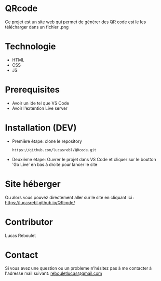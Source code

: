 # QRcode

Ce projet est un site web qui permet de générer des QR code est le les télécharger dans un fichier .png

# Technologie

  - HTML
  - CSS
  - JS

# Prerequisites

  - Avoir un ide tel que VS Code
  - Avoir l'extention Live server

# Installation (DEV)

  - Première étape: clone le repository
    ```bash
    https://github.com/lucasrebl/QRcode.git
    ```

  - Deuxième étape: Ouvrer le projet dans VS Code et cliquer sur le boutton 'Go Live' en bas à droite pour lancer le site

# Site héberger
  Ou alors vous pouvez directement aller sur le site en cliquant ici : https://lucasrebl.github.io/QRcode/

# Contributor

Lucas Reboulet

# Contact

Si vous avez une question ou un probleme n'hésitez pas à me contacter à l'adresse mail suivant: rebouletlucas@gmail.com
